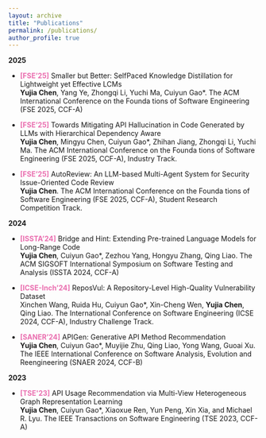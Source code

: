```yaml
---
layout: archive
title: "Publications"
permalink: /publications/
author_profile: true
---
```


**2025**

- **<font color="#ea6eaf">[FSE’25]</font>** Smaller but Better: Self­Paced Knowledge Distillation for Lightweight yet Effective LCMs   
**Yujia Chen**, Yang Ye, Zhongqi Li, Yuchi Ma, Cuiyun Gao*. The ACM International Conference on the Founda­ tions of Software Engineering (FSE 2025, CCF-­A)

- **<font color="#ea6eaf">[FSE’25]</font>** Towards Mitigating API Hallucination in Code Generated by LLMs with Hierarchical Dependency Aware   
**Yujia Chen**, Mingyu Chen, Cuiyun Gao*, Zhihan Jiang, Zhongqi Li, Yuchi Ma. The ACM International Conference on the Founda­ tions of Software Engineering (FSE 2025, CCF-­A), Industry Track.

- **<font color="#ea6eaf">[FSE’25]</font>** AutoReview: An LLM-based Multi-Agent System for Security  Issue-Oriented Code Review   
**Yujia Chen**. The ACM International Conference on the Founda­ tions of Software Engineering (FSE 2025, CCF-­A), Student Research Competition Track.

**2024**

- **<font color="#ea6eaf">[ISSTA’24]</font>** Bridge and Hint: Extending Pre-trained Language Models for Long-Range Code   
**Yujia Chen**, Cuiyun Gao*, Zezhou Yang, Hongyu Zhang, Qing Liao. The ACM SIGSOFT International Symposium on Software Testing and Analysis (ISSTA 2024, CCF-A)

- **<font color="#ea6eaf">[ICSE-Inch’24]</font>** ReposVul: A Repository-Level High-Quality Vulnerability Dataset  
Xinchen Wang, Ruida Hu, Cuiyun Gao*, Xin-Cheng Wen, **Yujia Chen**, Qing Liao. The International Conference on Software Engineering (ICSE 2024, CCF-A), Industry Challenge Track.

- **<font color="#ea6eaf">[SANER’24]</font>** APIGen: Generative API Method Recommendation   
**Yujia Chen**, Cuiyun Gao*, Muyijie Zhu, Qing Liao, Yong Wang, Guoai Xu. The IEEE International Conference on Software Analysis, Evolution and Reengineering (SNAER 2024, CCF-B)


**2023**

- **<font color="#ea6eaf">[TSE'23]</font>** API Usage Recommendation via Multi-View Heterogeneous Graph Representation Learning   
**Yujia Chen**, Cuiyun Gao*, Xiaoxue Ren, Yun Peng, Xin Xia, and Michael R. Lyu. The IEEE Transactions on Software Engineering (TSE 2023, CCF-A)




 


<!-- **Preprint**

1. BadCS: A Backdoor Attack Framework for Code search   
Shiyi Qi, Yuanhang Yang, _**Shuzheng Gao**_, Cuiyun Gao and Zenglin Xu -->

<!-- _(* denotes equal contribution.)_ -->
